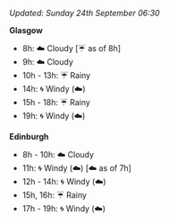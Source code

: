 *Updated: Sunday 24th September 06:30*

**Glasgow**

* 8h: :cloud: Cloudy [:umbrella: as of 8h]
* 9h: :cloud: Cloudy
* 10h - 13h: :umbrella: Rainy
* 14h: :cyclone: Windy (:cloud:)
* 15h - 18h: :umbrella: Rainy
* 19h: :cyclone: Windy (:cloud:)

**Edinburgh**

* 8h - 10h: :cloud: Cloudy
* 11h: :cyclone: Windy (:cloud:) [:cloud: as of 7h]
* 12h - 14h: :cyclone: Windy (:cloud:)
* 15h, 16h: :umbrella: Rainy
* 17h - 19h: :cyclone: Windy (:cloud:)
